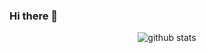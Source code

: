 ### Hi there 👋

<!--
**thiagortk/thiagortk** is a ✨ _special_ ✨ repository because its `README.md` (this file) appears on your GitHub profile.

Here are some ideas to get you started:

- 🔭 I’m currently working on ...
- 🌱 I’m currently learning ...
- 👯 I’m looking to collaborate on ...
- 🤔 I’m looking for help with ...
- 💬 Ask me about ...
- 📫 How to reach me: ...
- 😄 Pronouns: ...
- ⚡ Fun fact: ...
-->

<p  align="center">
  <img src="https://github-readme-stats.vercel.app/api?username=thiagortk&&show_icons=true&title_color=EDD560&icon_color=8ac926&text_color=FFFFFF&bg_color=1B9AA0" alt="github stats"/></br>
</p>
